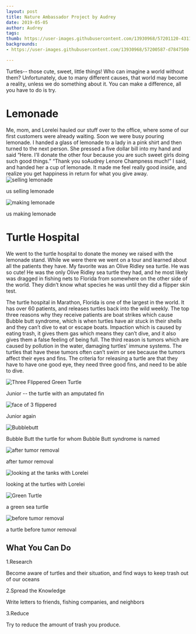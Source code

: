 ```yaml
---
layout: post
title: Nature Ambassador Project by Audrey
date: 2019-05-05
author: Audrey
tags:
thumb: https://user-images.githubusercontent.com/13930968/57201120-43111700-6f49-11e9-9e76-42866dc02ef7.png
backgrounds:
- https://user-images.githubusercontent.com/13930968/57200587-d7847500-6f5b-11e9-9697-c90ff7c0eb44.JPG

---
```

Turtles-- those cute, sweet, little things!  Who can imagine a world without them? Unfortunately, due to many different causes,
that world may become a reality, unless we do something about it. You can make a difference, all you have to do is try.

Lemonade
=========
Me, mom, and Lorelei hauled our stuff over to  the office, where some of our first customers were already waiting. 
Soon we were busy pouring lemonade. I handed a glass of lemonade to a lady in a pink shirt and then turned to the next person.
She pressed a five dollar bill into my hand and said “Here. I’ll donate the other four because you are such sweet girls doing such good 
things.”  “Thank you soAudrey Lenore Champness much!” I said, and handed her a cup of lemonade. It made me feel really good inside, and realize you get 
happiness in return for what you give away.
![selling lemonade](https://user-images.githubusercontent.com/13930968/57200642-5e395200-6f5c-11e9-9207-96e605ba753d.JPG)

us selling lemonade

![making lemonade](https://user-images.githubusercontent.com/13930968/57200682-a5274780-6f5c-11e9-91d7-229b68f74cc1.JPG)

us making lemonade


Turtle Hospital
===============
We went to the turtle hospital to donate the money we raised with the lemonade stand. While we were there we went on a tour and learned 
about all the patients they have. My favorite was an Olive Ridley sea turtle. He was so cute! He was the only Olive Ridley sea turtle
they had, and he most likely was dragged in fishing nets to Florida from somewhere on the other side of the world. They didn’t know what
species he was until they did a flipper skin test.  

The turtle hospital in Marathon, Florida is one of the largest in the world. It has over 60 patients, and releases turtles back into 
the wild weekly. The top three reasons why they receive patients are boat strikes which cause Bubble butt syndrome, which is when turtles
have air stuck in their shells and they can’t dive to eat or escape boats. Impaction which is caused by eating trash, it gives them gas 
which means they can’t dive, and it also gives them a false feeling of being full. The third reason is tumors which are caused by 
pollution in the water, damaging turtles’ immune systems. The turtles that have these tumors often can’t swim or see because the tumors 
affect their eyes and fins. The criteria for releasing a turtle are that they have to have one good eye, they need three good fins, 
and need to be able to dive.

![Three Flippered Green Turtle](https://user-images.githubusercontent.com/13930968/57200563-aad05d80-6f5b-11e9-8f4c-7c1b61990ccb.JPG)

Junior -- the turtle with an amputated fin

![face of 3 flippered](https://user-images.githubusercontent.com/13930968/57200587-d7847500-6f5b-11e9-9697-c90ff7c0eb44.JPG)

Junior again

![Bubblebutt](https://user-images.githubusercontent.com/13930968/57200597-fc78e800-6f5b-11e9-868a-0bcfaec6aa3a.JPG)

Bubble Butt the turtle for whom Bubble Butt syndrome is named

![after tumor removal](https://user-images.githubusercontent.com/13930968/57200606-216d5b00-6f5c-11e9-8923-480d3fc39175.JPG)

after tumor removal 

![looking at the tanks with Lorelei](https://user-images.githubusercontent.com/13930968/57200620-3518c180-6f5c-11e9-8e88-576b47d378c3.JPG)

looking at the turtles with Lorelei 

![Green Turtle](https://user-images.githubusercontent.com/13930968/57200633-49f55500-6f5c-11e9-9255-6de839789c1d.JPG)

a green sea turtle

![before tumor removal](https://user-images.githubusercontent.com/13930968/57200685-b83a1780-6f5c-11e9-8dcb-b356460a5ab2.JPG)
 
a turtle before tumor removal

What You Can Do
---------------

1.Research

Become aware of turtles and their situation, and find ways to keep trash out of our oceans

2.Spread the Knowledge 

Write letters to friends, fishing companies, and neighbors 

3.Reduce

Try to reduce the amount of trash you produce.



